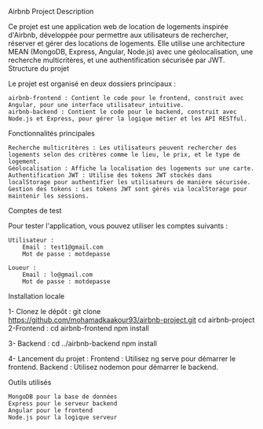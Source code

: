 Airbnb Project
Description

Ce projet est une application web de location de logements inspirée d'Airbnb, développée pour permettre aux utilisateurs de rechercher, réserver et gérer des locations de logements. Elle utilise une architecture MEAN (MongoDB, Express, Angular, Node.js) avec une géolocalisation, une recherche multicritères, et une authentification sécurisée par JWT.
Structure du projet

Le projet est organisé en deux dossiers principaux :

    airbnb-frontend : Contient le code pour le frontend, construit avec Angular, pour une interface utilisateur intuitive.
    airbnb-backend : Contient le code pour le backend, construit avec Node.js et Express, pour gérer la logique métier et les API RESTful.

Fonctionnalités principales

    Recherche multicritères : Les utilisateurs peuvent rechercher des logements selon des critères comme le lieu, le prix, et le type de logement.
    Géolocalisation : Affiche la localisation des logements sur une carte.
    Authentification JWT : Utilise des tokens JWT stockés dans localStorage pour authentifier les utilisateurs de manière sécurisée.
    Gestion des tokens : Les tokens JWT sont gérés via localStorage pour maintenir les sessions.

Comptes de test

Pour tester l'application, vous pouvez utiliser les comptes suivants :

    Utilisateur :
        Email : test1@gmail.com
        Mot de passe : motdepasse

    Loueur :
        Email : lo@gmail.com
        Mot de passe : motdepasse

  Installation locale

  1- Clonez le dépôt :
    git clone https://github.com/mohamadkaakour93/airbnb-project.git
    cd airbnb-project
  2-Frontend :
    cd airbnb-frontend
    npm install

  3- Backend :
     cd ../airbnb-backend
     npm install

  4- Lancement du projet :
     Frontend : Utilisez ng serve pour démarrer le frontend.
     Backend : Utilisez nodemon pour démarrer le backend.

  Outils utilisés

    MongoDB pour la base de données
    Express pour le serveur backend
    Angular pour le frontend
    Node.js pour la logique serveur





     


